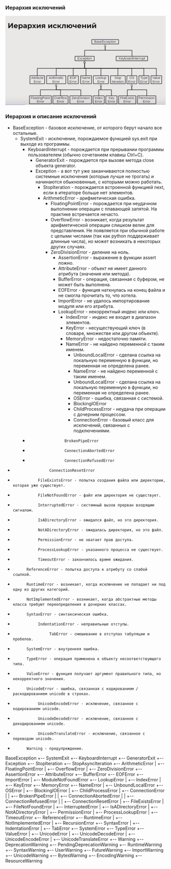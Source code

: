 ### Иерархия исключений
![img.png](img.png)

### Иерархия и описание исключений
* BaseException - базовое исключение, от которого берут начало все остальные. 
  * SystemExit - исключение, порождаемое функцией sys.exit при выходе из программы.
    * KeyboardInterrupt - порождается при прерывании программы пользователем (обычно сочетанием клавиш Ctrl+C).
      * GeneratorExit - порождается при вызове метода close объекта generator.
      * Exception - а вот тут уже заканчиваются полностью системные исключения (которые лучше не трогать) и начинаются обыкновенные, с которыми можно работать.
        * StopIteration - порождается встроенной функцией next, если в итераторе больше нет элементов.
        * ArithmeticError - арифметическая ошибка.
          * FloatingPointError - порождается при неудачном выполнении операции с плавающей запятой. На практике встречается нечасто.
          * OverflowError - возникает, когда результат арифметической операции слишком велик для представления. Не появляется при обычной работе с целыми числами (так как python поддерживает длинные числа), но может возникать в некоторых других случаях.
          * ZeroDivisionError - деление на ноль.
            * AssertionError - выражение в функции assert ложно.
            * AttributeError - объект не имеет данного атрибута (значения или метода).
            * BufferError - операция, связанная с буфером, не может быть выполнена.
            * EOFError - функция наткнулась на конец файла и не смогла прочитать то, что хотела.
            * ImportError - не удалось импортирование модуля или его атрибута.
            * LookupError - некорректный индекс или ключ.
              * IndexError - индекс не входит в диапазон элементов.
              * KeyError - несуществующий ключ (в словаре, множестве или другом объекте).
              * MemoryError - недостаточно памяти.
              * NameError - не найдено переменной с таким именем.
                * UnboundLocalError - сделана ссылка на локальную переменную в функции, но переменная не определена ранее.
                * NameError - не найдено переменной с таким именем.
                * UnboundLocalError - сделана ссылка на локальную переменную в функции, но переменная не определена ранее.
                * OSError - ошибка, связанная с системой.
                * BlockingIOError
                * ChildProcessError - неудача при операции с дочерним процессом.
                * ConnectionError - базовый класс для исключений, связанных с подключениями.
    *                     BrokenPipeError
    *                     ConnectionAbortedError
    *                     ConnectionRefusedError
*                     ConnectionResetError
*                FileExistsError - попытка создания файла или директории, которая уже существует.
*                FileNotFoundError - файл или директория не существует.
*                InterruptedError - системный вызов прерван входящим сигналом.
*                IsADirectoryError - ожидался файл, но это директория.
*                NotADirectoryError - ожидалась директория, но это файл.
*                PermissionError - не хватает прав доступа.
*                ProcessLookupError - указанного процесса не существует.
*                TimeoutError - закончилось время ожидания.
*           ReferenceError - попытка доступа к атрибуту со слабой ссылкой.
*           RuntimeError - возникает, когда исключение не попадает ни под одну из других категорий.
*           NotImplementedError - возникает, когда абстрактные методы класса требуют переопределения в дочерних классах.
*           SyntaxError - синтаксическая ошибка.
*                IndentationError - неправильные отступы.
*                     TabError - смешивание в отступах табуляции и пробелов.
*           SystemError - внутренняя ошибка.
*           TypeError - операция применена к объекту несоответствующего типа.
*           ValueError - функция получает аргумент правильного типа, но некорректного значения.
*           UnicodeError - ошибка, связанная с кодированием / раскодированием unicode в строках.
*                UnicodeEncodeError - исключение, связанное с кодированием unicode.
*                UnicodeDecodeError - исключение, связанное с декодированием unicode.
*                UnicodeTranslateError - исключение, связанное с переводом unicode.
*           Warning - предупреждение.




BaseException
 +-- SystemExit
 +-- KeyboardInterrupt
 +-- GeneratorExit
 +-- Exception
      +-- StopIteration
      +-- StopAsyncIteration
      +-- ArithmeticError
      |    +-- FloatingPointError
      |    +-- OverflowError
      |    +-- ZeroDivisionError
      +-- AssertionError
      +-- AttributeError
      +-- BufferError
      +-- EOFError
      +-- ImportError
      |    +-- ModuleNotFoundError
      +-- LookupError
      |    +-- IndexError
      |    +-- KeyError
      +-- MemoryError
      +-- NameError
      |    +-- UnboundLocalError
      +-- OSError
      |    +-- BlockingIOError
      |    +-- ChildProcessError
      |    +-- ConnectionError
      |    |    +-- BrokenPipeError
      |    |    +-- ConnectionAbortedError
      |    |    +-- ConnectionRefusedError
      |    |    +-- ConnectionResetError
      |    +-- FileExistsError
      |    +-- FileNotFoundError
      |    +-- InterruptedError
      |    +-- IsADirectoryError
      |    +-- NotADirectoryError
      |    +-- PermissionError
      |    +-- ProcessLookupError
      |    +-- TimeoutError
      +-- ReferenceError
      +-- RuntimeError
      |    +-- NotImplementedError
      |    +-- RecursionError
      +-- SyntaxError
      |    +-- IndentationError
      |         +-- TabError
      +-- SystemError
      +-- TypeError
      +-- ValueError
      |    +-- UnicodeError
      |         +-- UnicodeDecodeError
      |         +-- UnicodeEncodeError
      |         +-- UnicodeTranslateError
      +-- Warning
           +-- DeprecationWarning
           +-- PendingDeprecationWarning
           +-- RuntimeWarning
           +-- SyntaxWarning
           +-- UserWarning
           +-- FutureWarning
           +-- ImportWarning
           +-- UnicodeWarning
           +-- BytesWarning
           +-- EncodingWarning
           +-- ResourceWarning